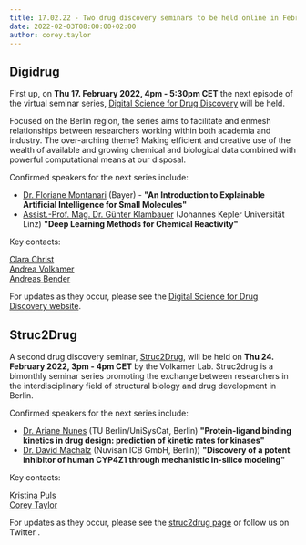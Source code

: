 ```yaml
---
title: 17.02.22 - Two drug discovery seminars to be held online in February
date: 2022-02-03T08:00:00+02:00
author: corey.taylor
---
```


## Digidrug

First up, on **Thu 17. February 2022, 4pm - 5:30pm CET** the next episode of the virtual seminar series, [Digital Science for Drug Discovery](http://www.digidrug.net/) will be held. 

Focused on the Berlin region, the series aims to facilitate and enmesh relationships between researchers working within both academia and industry. The over-arching theme? Making efficient and creative use of the wealth of available and growing chemical and biological data combined with powerful computational means at our disposal.

Confirmed speakers for the next series include: 

* [Dr. Floriane Montanari](https://www.linkedin.com/in/floriane-montanari-3577091b) (Bayer) - **"An Introduction to Explainable Artificial Intelligence for Small Molecules"**
* [Assist.-Prof. Mag. Dr. Günter Klambauer](https://www.jku.at/institut-fuer-machine-learning/ueber-uns/team/assist-prof-mag-dr-guenter-klambauer/) (Johannes Kepler Universität Linz) **"Deep Learning Methods for Chemical Reactivity"**

Key contacts:

<a href = "mailto: Clara.Christ@digidrug.net">Clara Christ</a><br>
<a href = "mailto: Andrea.Volkamer@digidrug.net">Andrea Volkamer</a><br>
<a href = "mailto: Andreas.Bender@digidrug.net">Andreas Bender</a>

For updates as they occur, please see the [Digital Science for Drug Discovery website](http://www.digidrug.net/).

## Struc2Drug

A second drug discovery seminar, [Struc2Drug](https://volkamerlab.org/outreach/struc2drug/), will be held on **Thu 24. February 2022, 3pm - 4pm CET** by the Volkamer Lab. Struc2drug is a bimonthly seminar series promoting the exchange between researchers in the interdisciplinary field of structural biology and drug development in Berlin.

Confirmed speakers for the next series include:

* [Dr. Ariane Nunes](https://www.unisyscat.de/people/nunes-alves-ariane.html) (TU Berlin/UniSysCat, Berlin) **"Protein-ligand binding kinetics in drug design: prediction of kinetic rates for kinases"**
* [Dr. David Machalz](https://www.linkedin.com/in/david-machalz/) (Nuvisan ICB GmbH, Berlin)) **"Discovery of a potent inhibitor of human CYP4Z1 through mechanistic in-silico modeling"**

Key contacts:

<a href = "mailto: kristina.puls@fu-berlin.de">Kristina Puls</a><br>
<a href = "mailto: corey.taylor@charite.de">Corey Taylor</a><br>

For updates as they occur, please see the [struc2drug page](https://volkamerlab.org/outreach/struc2drug/) or follow us on Twitter <a href="https://twitter.com/struc2drug" target="_blank"><i class="icon fa-twitter"></i></a>.